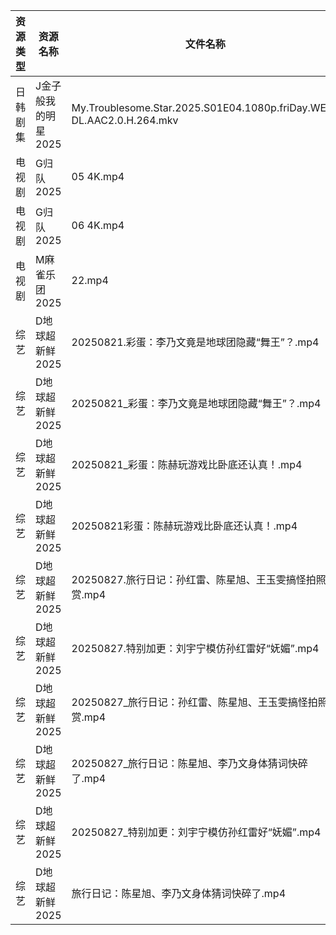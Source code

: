 | 资源类型 | 资源名称         | 文件名称                                                                 | 分享链接                                 | 更新时间                |
| ---- | ------------ | -------------------------------------------------------------------- | ------------------------------------ | ------------------- |
| 日韩剧集 | J金子般我的明星2025 | My.Troublesome.Star.2025.S01E04.1080p.friDay.WEB-DL.AAC2.0.H.264.mkv | https://pan.quark.cn/s/10be8bbe13e5  | 2025-08-27 01:18:24 |
| 电视剧  | G归队2025      | 05 4K.mp4                                                            | https://www.alipan.com/s/Nf8CFYt1xod | 2025-08-27 08:00:13 |
| 电视剧  | G归队2025      | 06 4K.mp4                                                            | https://www.alipan.com/s/Nf8CFYt1xod | 2025-08-27 08:00:12 |
| 电视剧  | M麻雀乐团2025    | 22.mp4                                                               | https://pan.quark.cn/s/6f7fe24c7e8f  | 2025-08-27 10:20:49 |
| 综艺   | D地球超新鲜2025   | 20250821.彩蛋：李乃文竟是地球团隐藏“舞王”？.mp4                                      | https://www.alipan.com/s/RYH2797MVWw | 2025-08-27 14:01:18 |
| 综艺   | D地球超新鲜2025   | 20250821_彩蛋：李乃文竟是地球团隐藏“舞王”？.mp4                                      | https://www.alipan.com/s/RYH2797MVWw | 2025-08-27 15:01:21 |
| 综艺   | D地球超新鲜2025   | 20250821_彩蛋：陈赫玩游戏比卧底还认真！.mp4                                         | https://www.alipan.com/s/RYH2797MVWw | 2025-08-27 15:01:21 |
| 综艺   | D地球超新鲜2025   | 20250821彩蛋：陈赫玩游戏比卧底还认真！.mp4                                          | https://www.alipan.com/s/RYH2797MVWw | 2025-08-27 14:01:17 |
| 综艺   | D地球超新鲜2025   | 20250827.旅行日记：孙红雷、陈星旭、王玉雯搞怪拍照大赏.mp4                                  | https://www.alipan.com/s/RYH2797MVWw | 2025-08-27 14:01:17 |
| 综艺   | D地球超新鲜2025   | 20250827.特别加更：刘宇宁模仿孙红雷好“妩媚”.mp4                                      | https://www.alipan.com/s/RYH2797MVWw | 2025-08-27 14:01:16 |
| 综艺   | D地球超新鲜2025   | 20250827_旅行日记：孙红雷、陈星旭、王玉雯搞怪拍照大赏.mp4                                  | https://www.alipan.com/s/RYH2797MVWw | 2025-08-27 15:01:20 |
| 综艺   | D地球超新鲜2025   | 20250827_旅行日记：陈星旭、李乃文身体猜词快碎了.mp4                                     | https://www.alipan.com/s/RYH2797MVWw | 2025-08-27 15:01:19 |
| 综艺   | D地球超新鲜2025   | 20250827_特别加更：刘宇宁模仿孙红雷好“妩媚”.mp4                                      | https://www.alipan.com/s/RYH2797MVWw | 2025-08-27 15:01:19 |
| 综艺   | D地球超新鲜2025   | 旅行日记：陈星旭、李乃文身体猜词快碎了.mp4                                              | https://www.alipan.com/s/RYH2797MVWw | 2025-08-27 14:01:15 |
